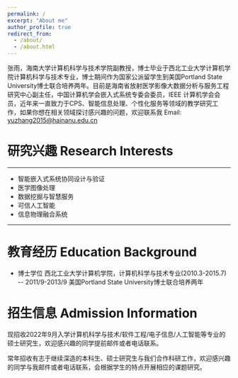 ```yaml
---
permalink: /
excerpt: "About me"
author_profile: true
redirect_from: 
  - /about/
  - /about.html
---
```

张雨，海南大学计算机科学与技术学院副教授，博士毕业于西北工业大学计算机学院计算机科学与技术专业，博士期间作为国家公派留学生到美国Portland State University博士联合培养两年。目前是海南省放射医学影像大数据分析与服务工程研究中心副主任，中国计算机学会嵌入式系统专委会委员，IEEE 计算机学会会员，近年来一直致力于CPS、智能信息处理、个性化服务等领域的教学研究工作，如果你想在相关领域探讨感兴趣的问题，欢迎联系我
Email: yuzhang2015@hainanu.edu.cn
# 研究兴趣 Research Interests
---
- 智能嵌入式系统协同设计与验证
- 医学图像处理
- 数据挖掘与智慧服务
- 可信人工智能
- 信息物理融合系统

---

教育经历 Education Background
======
- 博士学位 西北工业大学计算机学院，计算机科学与技术专业(2010.3-2015.7)
-- 2011/9-2013/9 美国Portland State University博士联合培养两年

# 招生信息 Admission Information

现招收2022年9月入学计算机科学与技术/软件工程/电子信息/人工智能等专业的硕士研究生，欢迎感兴趣的同学提前邮件或者电话联系。

常年招收有志于继续深造的本科生、硕士研究生与我们合作科研工作，欢迎感兴趣的同学与我邮件或者电话联系，会根据学生的特点开展相应的课题研究。

